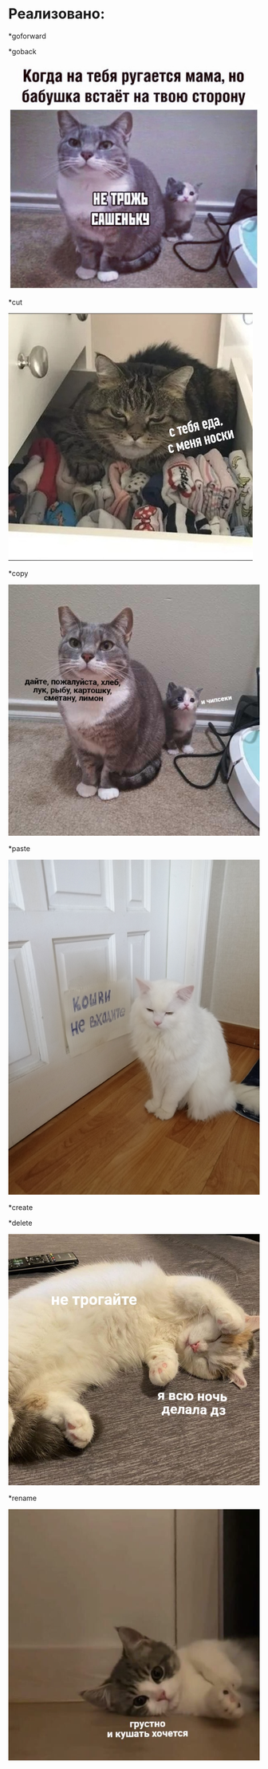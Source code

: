 Реализовано:
======================

*goforward

*goback

![alt text](https://github.com/AntonNov/Sharp_3sem/blob/main/lab1/mems/EygGrypbBmY.jpg)

*cut

![alt text](https://github.com/AntonNov/Sharp_3sem/blob/main/lab1/mems/W0jmEOqDwFc.jpg)

*copy

![alt text](https://github.com/AntonNov/Sharp_3sem/blob/main/lab1/mems/YaakStPcwKI.jpg)

*paste

![alt text](https://github.com/AntonNov/Sharp_3sem/blob/main/lab1/mems/Z29y8IETpyI.jpg)

*create


*delete

![alt text](https://github.com/AntonNov/Sharp_3sem/blob/main/lab1/mems/gkVLxsCUgvs.jpg)

*rename

![alt text](https://github.com/AntonNov/Sharp_3sem/blob/main/lab1/mems/u-AI0J94Y-Y.jpg)
